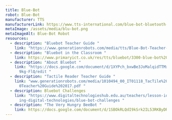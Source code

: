```yaml
---
title: Blue-Bot
robot: Blue-Bot
manufacturer: TTS
manufacturerLink: https://www.tts-international.com/blue-bot-bluetooth-programmable-floor-robot/1015269.html
metaImage: /assets/media/blu-bot.png
metaImageAlt: Blue-Bot Robot
resources:
  - description: "Bluebot Teacher Guide "
    link: "https://www.generationrobots.com/media/tts/Blue-Bot-Teacher-Guide.pdf "
  - description: "Bluebot in the Classroom "
    link: https://www.primaryict.co.uk/res/tts/bluebot/3300-blue-bot%20computer%20guide_b.pdf
  - description: "About Bluebot "
    link: "https://docs.google.com/document/d/1XYPch_bxwBe3JoMalqidTTMxwT1zOZMY2_Ah\
      9kg-FlQ/edit "
  - description: "Tactile Reader Teacher Guide "
    link: "www.generationrobots.com/media/1010494_00_IT01118_TacTile%20Reader%20-%2\
      0Teacher%20Guide%202017.pdf "
  - description: Bluebot Challenges
    link: "https://www.digitaltechnologieshub.edu.au/teachers/lesson-ideas/integrat\
      ing-digital-technologies/blue-bot-challenges "
  - description: "The Very Hungry BeeBot "
    link: https://docs.google.com/document/d/1SBOkRLQdI9kSrk2IL53RKByDRseDhCAIvIELsq3NYV8/edit
---
```


